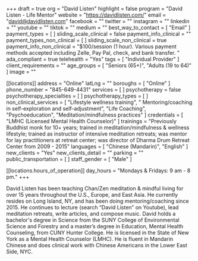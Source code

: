 +++
draft = true
org = "David Listen"
highlight = false
program = "David Listen - Life Mentor"
website = "https://davidlisten.com/"
email = "david@davidlisten.com"
facebook = ""
twitter = ""
instagram = ""
linkedin = ""
youtube = ""
tiktok = ""
medium = ""
best_way_to_contact = [ "Email" ]
payment_types = [ ]
sliding_scale_clinical = false
payment_info_clinical = ""
payment_types_non_clinical = [ ]
sliding_scale_non_clinical = true
payment_info_non_clinical = "$100/session (1 hour). Various payment methods accepted including Zelle, Pay Pal, check, and bank transfer. "
ada_compliant = true
telehealth = "Yes"
tags = [ "Individual Provider" ]
client_requirements = ""
age_groups = [ "Seniors (65+)", "Adults (19 to 64)" ]
image = ""

[[locations]]
address = "Online"
latLng = ""
boroughs = [ "Online" ]
phone_number = "845-649-4431"
services = [ ]
psychotherapy = false
psychotherapy_specialties = [ ]
psychotherapy_types = [ ]
non_clinical_services = [
  "Lifestyle wellness training",
  " Mentoring/coaching in self-exploration and self-adjustment",
  "Life Coaching",
  "Psychoeducation",
  "Meditation/mindfulness practices"
]
credentials = [ "LMHC (Licensed Mental Health Counselor)" ]
trainings = "Previously Buddhist monk for 10+ years; trained in meditation/mindfulness & wellness lifestyle; trained as instructor of intensive meditation retreats; was mentor for lay practitioners at retreat center; was director of Dharma Drum Retreat Center from 2009 - 2015"
languages = [ "Chinese (Mandarin)", "English" ]
new_clients = "Yes"
new_clients_detail = ""
parking = ""
public_transportation = [ ]
staff_gender = [ "Male" ]

  [[locations.hours_of_operation]]
  day_hours = "Mondays & Fridays: 9 am - 8 pm."
+++

David Listen has been teaching Chan/Zen meditation & mindful living for over 15 years throughout the U.S., Europe, and East Asia. He currently resides on Long Island, NY, and has been doing mentoring/coaching since 2015. He continues to lecture (search “David Listen” on Youtube), lead meditation retreats, write articles, and compose music. David holds a bachelor's degree in Science from the SUNY College of Environmental Science and Forestry and a master’s degree in Education, Mental Health Counseling, from CUNY Hunter College. He is licensed in the State of New York as a Mental Health Counselor (LMHC). He is fluent in Mandarin Chinese and does clinical work with Chinese Americans in the Lower East Side, NYC.
